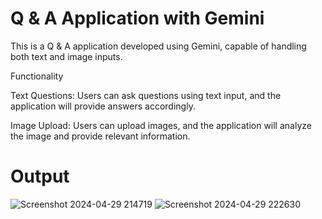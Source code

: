 # Q & A Application with Gemini
This is a Q & A application developed using Gemini, capable of handling both text and image inputs.

Functionality

Text Questions: Users can ask questions using text input, and the application will provide answers accordingly.

Image Upload: Users can upload images, and the application will analyze the image and provide relevant information.

# Output

![Screenshot 2024-04-29 214719](https://github.com/Vedhikanarasiman/GEMINI_LLM_Q-A/assets/114580850/948ced61-1998-4da2-8225-3a2bf3cd07ea)
![Screenshot 2024-04-29 222630](https://github.com/Vedhikanarasiman/GEMINI_LLM_Q-A/assets/114580850/19513a57-b71f-4987-9f45-ff983f8bbab1)
